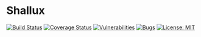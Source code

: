 # Shallux

[![Build Status](https://travis-ci.org/Scior/Shallux.svg?branch=master)](https://travis-ci.org/Scior/Shallux)
[![Coverage Status](https://coveralls.io/repos/github/Scior/Shallux/badge.svg)](https://coveralls.io/github/Scior/Shallux)
[![Vulnerabilities](https://sonarcloud.io/api/project_badges/measure?project=Scior_Shallux&metric=vulnerabilities)](https://sonarcloud.io/api/project_badges/measure?project=Scior_Shallux&metric=vulnerabilities)
[![Bugs](https://sonarcloud.io/api/project_badges/measure?project=Scior_Shallux&metric=bugs)](https://sonarcloud.io/api/project_badges/measure?project=Scior_Shallux&metric=bugs)
[![License: MIT](https://img.shields.io/badge/License-MIT-yellow.svg)](https://opensource.org/licenses/MIT)
